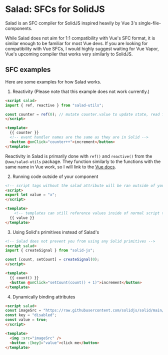 # Salad: SFCs for SolidJS
Salad is an SFC compiler for SolidJS inspired heavily by Vue 3's single-file-components.

While Salad does not aim for 1:1 compatibility with Vue's SFC format, it is similar enough to be familiar for most Vue devs. If you are looking for compatibility with Vue SFCs, I would highly suggest waiting for Vue Vapor, Vue's upcoming compiler that works very similarly to SolidJS.

## SFC examples
Here are some examples for how Salad works.

1. Reactivity (Please note that this example does not work currently.)
```html
<script salad>
import { ref, reactive } from "salad-utils";

const counter = ref(0); // mutate counter.value to update state, read from counter.value to get the current value
</script>

<template>
  {{ counter }}
  <!-- event handler names are the same as they are in Solid -->
  <button @onClick="counter++">increment</button>
</template>
```
Reactivity in Salad is primarily done with `ref()` and `reactive()` from the `@uwu/salad-utils` package. They function similarly to the functions with the same name in Vue work, so I will link to the [Vue docs](https://vuejs.org/api/reactivity-utilities.html).

2. Running code outside of your component
```html
<!-- script tags without the salad attribute will be ran outside of your component and can do exports (besides default exports) -->
<script>
export let value = "x";
</script>

<template>
    <!-- templates can still reference values inside of normal script tags -->
  {{ value }}
</template>
```

3. Using Solid's primitives instead of Salad's
```html
<!-- Salad does not prevent you from using any Solid primitives -->
<script salad>
import { createSignal } from "solid-js";

const [count, setCount] = createSignal(0);
</script>

<template>
  {{ count() }}
  <button @onClick="setCount(count() + 1)">increment</button>
</template>
```

4. Dynamically binding attributes
```html
<script salad>
const imageSrc = "https://raw.githubusercontent.com/solidjs/solid/main/banner.png";
const key = "disabled";
const value = true;
</script>

<template>
  <img :src="imageSrc" />
  <button :[key]="value">click me</button>
</template>
```